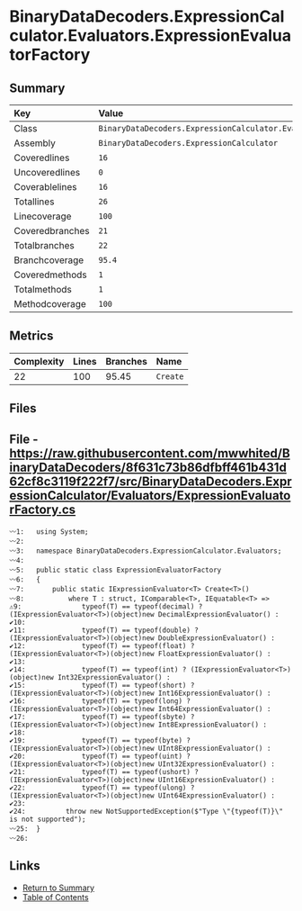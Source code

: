 ﻿# BinaryDataDecoders.ExpressionCalculator.Evaluators.ExpressionEvaluatorFactory

## Summary

| Key             | Value                                                                           |
| :-------------- | :------------------------------------------------------------------------------ |
| Class           | `BinaryDataDecoders.ExpressionCalculator.Evaluators.ExpressionEvaluatorFactory` |
| Assembly        | `BinaryDataDecoders.ExpressionCalculator`                                       |
| Coveredlines    | `16`                                                                            |
| Uncoveredlines  | `0`                                                                             |
| Coverablelines  | `16`                                                                            |
| Totallines      | `26`                                                                            |
| Linecoverage    | `100`                                                                           |
| Coveredbranches | `21`                                                                            |
| Totalbranches   | `22`                                                                            |
| Branchcoverage  | `95.4`                                                                          |
| Coveredmethods  | `1`                                                                             |
| Totalmethods    | `1`                                                                             |
| Methodcoverage  | `100`                                                                           |

## Metrics

| Complexity | Lines | Branches | Name     |
| :--------- | :---- | :------- | :------- |
| 22         | 100   | 95.45    | `Create` |

## Files

## File - https://raw.githubusercontent.com/mwwhited/BinaryDataDecoders/8f631c73b86dfbff461b431d62cf8c3119f222f7/src/BinaryDataDecoders.ExpressionCalculator/Evaluators/ExpressionEvaluatorFactory.cs

```CSharp
〰1:   using System;
〰2:   
〰3:   namespace BinaryDataDecoders.ExpressionCalculator.Evaluators;
〰4:   
〰5:   public static class ExpressionEvaluatorFactory
〰6:   {
〰7:       public static IExpressionEvaluator<T> Create<T>()
〰8:           where T : struct, IComparable<T>, IEquatable<T> =>
⚠9:               typeof(T) == typeof(decimal) ? (IExpressionEvaluator<T>)(object)new DecimalExpressionEvaluator() :
✔10:  
✔11:              typeof(T) == typeof(double) ? (IExpressionEvaluator<T>)(object)new DoubleExpressionEvaluator() :
✔12:              typeof(T) == typeof(float) ? (IExpressionEvaluator<T>)(object)new FloatExpressionEvaluator() :
✔13:  
✔14:              typeof(T) == typeof(int) ? (IExpressionEvaluator<T>)(object)new Int32ExpressionEvaluator() :
✔15:              typeof(T) == typeof(short) ? (IExpressionEvaluator<T>)(object)new Int16ExpressionEvaluator() :
✔16:              typeof(T) == typeof(long) ? (IExpressionEvaluator<T>)(object)new Int64ExpressionEvaluator() :
✔17:              typeof(T) == typeof(sbyte) ? (IExpressionEvaluator<T>)(object)new Int8ExpressionEvaluator() :
✔18:  
✔19:              typeof(T) == typeof(byte) ? (IExpressionEvaluator<T>)(object)new UInt8ExpressionEvaluator() :
✔20:              typeof(T) == typeof(uint) ? (IExpressionEvaluator<T>)(object)new UInt32ExpressionEvaluator() :
✔21:              typeof(T) == typeof(ushort) ? (IExpressionEvaluator<T>)(object)new UInt16ExpressionEvaluator() :
✔22:              typeof(T) == typeof(ulong) ? (IExpressionEvaluator<T>)(object)new UInt64ExpressionEvaluator() :
✔23:  
✔24:          throw new NotSupportedException($"Type \"{typeof(T)}\" is not supported");
〰25:  }
〰26:  
```

## Links

* [Return to Summary](Summary.md)
* [Table of Contents](../TOC.md)

